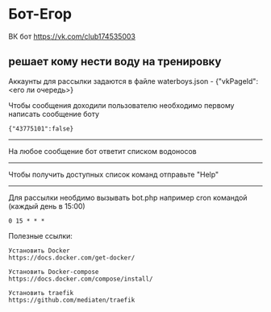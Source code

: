# Бот-Егор

ВК бот 
https://vk.com/club174535003

решает кому нести воду на тренировку
-----------------
Аккаунты для рассылки задаются в файле waterboys.json - {"vkPageId":<его ли очередь>}

Чтобы сообщения доходили пользователю необходимо первому написать сообщение боту
```
{"43775101":false}
```
----------------
На любое сообщение бот ответит списком водоносов

---------------
Чтобы получить доступных список команд отправьте "Help"

---------------
Для рассылки необдимо вызывать bot.php
например cron командой (каждый день в 15:00) 
```
0 15 * * *
```

Полезные ссылки:
```
Установить Docker
https://docs.docker.com/get-docker/

Установить Docker-compose
https://docs.docker.com/compose/install/

Установить traefik
https://github.com/mediaten/traefik
```
